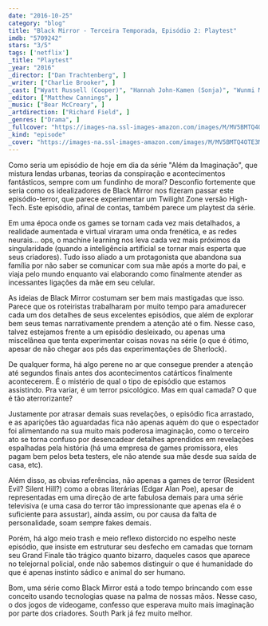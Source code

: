 ```yaml
---
date: "2016-10-25"
category: "blog"
title: "Black Mirror - Terceira Temporada, Episódio 2: Playtest"
imdb: "5709242"
stars: "3/5"
tags: ['netflix']
_title: "Playtest"
_year: "2016"
_director: ["Dan Trachtenberg", ]
_writer: ["Charlie Brooker", ]
_cast: ["Wyatt Russell (Cooper)", "Hannah John-Kamen (Sonja)", "Wunmi Mosaku (Katie)", "Ken Yamamura (Shou Saito)", "Elizabeth Moynihan (Cooper's Mum)", "Jamie Paul (Josh Peters)", "Jessica Nell (Scared Girl on Plane)", "Jade Clarke (Pub Local)", "Deborah Rock (Airline Passenger)", ]
_editor: ["Matthew Cannings", ]
_music: ["Bear McCreary", ]
_artdirection: ["Richard Field", ]
_genres: ["Drama", ]
_fullcover: "https://images-na.ssl-images-amazon.com/images/M/MV5BMTQ4OTE3MjI4MF5BMl5BanBnXkFtZTgwOTM3MzgzMDI@.jpg"
_kind: "episode"
_cover: "https://images-na.ssl-images-amazon.com/images/M/MV5BMTQ4OTE3MjI4MF5BMl5BanBnXkFtZTgwOTM3MzgzMDI@._V1._SX100_SY67_.jpg"
---
```

Como seria um episódio de hoje em dia da série "Além da Imaginação", que mistura lendas urbanas, teorias da conspiração e acontecimentos fantásticos, sempre com um fundinho de moral? Desconfio fortemente que seria como os idealizadores de Black Mirror nos fizeram passar este episódio-terror, que parece experimentar um Twilight Zone versão High-Tech. Este episódio, afinal de contas, também parece um playtest da série.

Em uma época onde os games se tornam cada vez mais detalhados, a realidade aumentada e virtual viraram uma onda frenética, e as redes neurais... ops, o machine learning nos leva cada vez mais próximos da singularidade (quando a inteligência artificial se tornar mais esperta que seus criadores). Tudo isso aliado a um protagonista que abandona sua família por não saber se comunicar com sua mãe após a morte do pai, e viaja pelo mundo enquanto vai elaborando como finalmente atender as incessantes ligações da mãe em seu celular.

As ideias de Black Mirror costumam ser bem mais mastigadas que isso. Parece que os roteiristas trabalharam por muito tempo para amadurecer cada um dos detalhes de seus excelentes episódios, que além de explorar bem seus temas narrativamente prendem a atenção até o fim. Nesse caso, talvez estejamos frente a um episódio desleixado, ou apenas uma miscelânea que tenta experimentar coisas novas na série (o que é ótimo, apesar de não chegar aos pés das experimentações de Sherlock).

De qualquer forma, há algo perene no ar que consegue prender a atenção até segundos finais antes dos acontecimentos catárticos finalmente acontecerem. É o mistério de qual o tipo de episódio que estamos assistindo. Pra variar, é um terror psicológico. Mas em qual camada? O que é tão aterrorizante?

Justamente por atrasar demais suas revelações, o episódio fica arrastado, e as aparições tão aguardadas fica não apenas aquém do que o espectador foi alimentando na sua muito mais poderosa imaginação, como o terceiro ato se torna confuso por desencadear detalhes aprendidos em revelações espalhadas pela história (há uma empresa de games promissora, eles pagam bem pelos beta testers, ele não atende sua mãe desde sua saída de casa, etc).

Além disso, as obvias referências, não apenas a games de terror (Resident Evil? Silent Hill?) como a obras literárias (Edgar Alan Poe), apesar de representadas em uma direção de arte fabulosa demais para uma série televisiva (e uma casa do terror tão impressionante que apenas ela é o suficiente para assustar), ainda assim, ou por causa da falta de personalidade, soam sempre fakes demais.

Porém, há algo meio trash e meio reflexo distorcido no espelho neste episódio, que insiste em estruturar seu desfecho em camadas que tornam seu Grand Finale tão trágico quanto bizarro, daqueles casos que aparece no telejornal policial, onde não sabemos distinguir o que é humanidade do que é apenas instinto sádico e animal do ser humano.

Bom, uma série como Black Mirror está a todo tempo brincando com esse conceito usando tecnologias quase na palma de nossas mãos. Nesse caso, o dos jogos de videogame, confesso que esperava muito mais imaginação por parte dos criadores. South Park já fez muito melhor.
